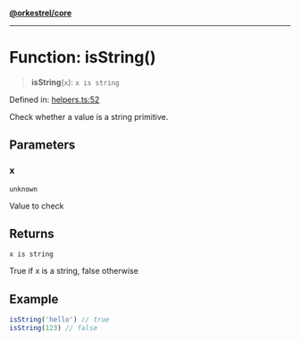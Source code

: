 [**@orkestrel/core**](../index.md)

***

# Function: isString()

> **isString**(`x`): `x is string`

Defined in: [helpers.ts:52](https://github.com/orkestrel/core/blob/4aab0d299da5f30a0c75f3eda95d1b02f821688d/src/helpers.ts#L52)

Check whether a value is a string primitive.

## Parameters

### x

`unknown`

Value to check

## Returns

`x is string`

True if x is a string, false otherwise

## Example

```ts
isString('hello') // true
isString(123) // false
```
